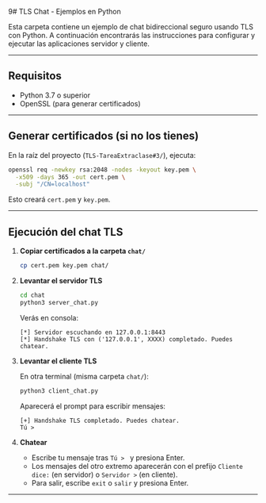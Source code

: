 9# TLS Chat - Ejemplos en Python

Esta carpeta contiene un ejemplo de chat bidireccional seguro usando TLS con Python. A continuación encontrarás las instrucciones para configurar y ejecutar las aplicaciones servidor y cliente.

---


## Requisitos

* Python 3.7 o superior
* OpenSSL (para generar certificados)

---

## Generar certificados (si no los tienes)

En la raíz del proyecto (`TLS-TareaExtraclase#3/`), ejecuta:

```bash
openssl req -newkey rsa:2048 -nodes -keyout key.pem \
  -x509 -days 365 -out cert.pem \
  -subj "/CN=localhost"
```

Esto creará `cert.pem` y `key.pem`.

---

## Ejecución del chat TLS

1. **Copiar certificados a la carpeta `chat/`**

   ```bash
   cp cert.pem key.pem chat/
   ```

2. **Levantar el servidor TLS**

   ```bash
   cd chat
   python3 server_chat.py
   ```

   Verás en consola:

   ```
   [*] Servidor escuchando en 127.0.0.1:8443
   [*] Handshake TLS con ('127.0.0.1', XXXX) completado. Puedes chatear.
   ```

3. **Levantar el cliente TLS**

   En otra terminal (misma carpeta `chat/`):

   ```bash
   python3 client_chat.py
   ```

   Aparecerá el prompt para escribir mensajes:

   ```
   [+] Handshake TLS completado. Puedes chatear.
   Tú >
   ```

4. **Chatear**

   * Escribe tu mensaje tras `Tú > ` y presiona Enter.
   * Los mensajes del otro extremo aparecerán con el prefijo `Cliente dice:` (en servidor) o `Servidor >` (en cliente).
   * Para salir, escribe `exit` o `salir` y presiona Enter.

---


